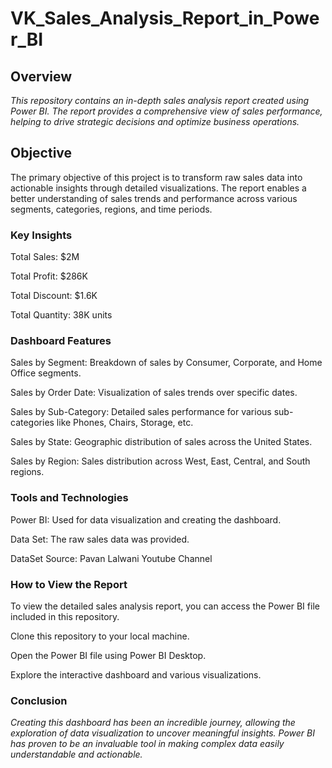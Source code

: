# VK_Sales_Analysis_Report_in_Power_BI

## Overview
*This repository contains an in-depth sales analysis report created using Power BI. The report provides a comprehensive view of sales performance, helping to drive strategic decisions and optimize business operations.*

## Objective
The primary objective of this project is to transform raw sales data into actionable insights through detailed visualizations. The report enables a better understanding of sales trends and performance across various segments, categories, regions, and time periods.

### Key Insights
Total Sales: $2M

Total Profit: $286K

Total Discount: $1.6K

Total Quantity: 38K units

### Dashboard Features
Sales by Segment: Breakdown of sales by Consumer, Corporate, and Home Office segments.

Sales by Order Date: Visualization of sales trends over specific dates.

Sales by Sub-Category: Detailed sales performance for various sub-categories like Phones, Chairs, Storage, etc.

Sales by State: Geographic distribution of sales across the United States.

Sales by Region: Sales distribution across West, East, Central, and South regions.

### Tools and Technologies
Power BI: Used for data visualization and creating the dashboard.

Data Set: The raw sales data was provided.

DataSet Source: Pavan Lalwani Youtube Channel

### How to View the Report
To view the detailed sales analysis report, you can access the Power BI file included in this repository.

Clone this repository to your local machine.

Open the Power BI file using Power BI Desktop.

Explore the interactive dashboard and various visualizations.

### Conclusion
*Creating this dashboard has been an incredible journey, allowing the exploration of data visualization to uncover meaningful insights. Power BI has proven to be an invaluable tool in making complex data easily understandable and actionable.*

